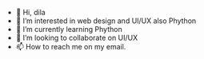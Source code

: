 - 👋 Hi, dila
- 👀 I’m interested in web design and UI/UX also Phython
- 🌱 I’m currently learning Phython
- 💞️ I’m looking to collaborate on UI/UX
- 📫 How to reach me on my email.

<!---
raihanfadhillah25/raihanfadhillah25 is a ✨ special ✨ repository because its `README.md` (this file) appears on your GitHub profile.
You can click the Preview link to take a look at your changes.
--->
